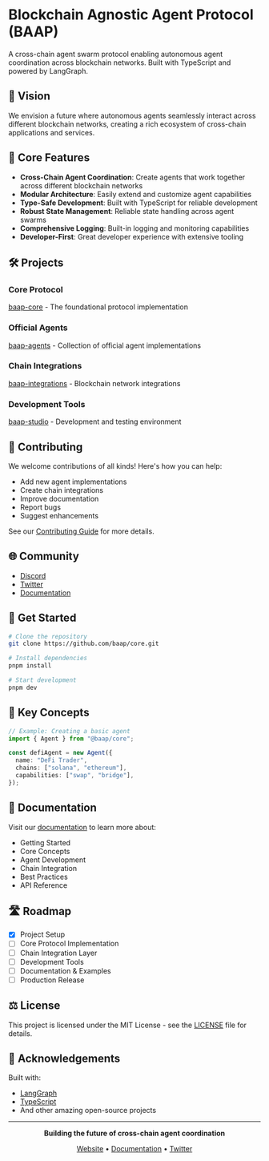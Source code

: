 # Blockchain Agnostic Agent Protocol (BAAP)

A cross-chain agent swarm protocol enabling autonomous agent coordination across blockchain networks. Built with TypeScript and powered by LangGraph.

## 🌟 Vision

We envision a future where autonomous agents seamlessly interact across different blockchain networks, creating a rich ecosystem of cross-chain applications and services.

## 🚀 Core Features

- **Cross-Chain Agent Coordination**: Create agents that work together across different blockchain networks
- **Modular Architecture**: Easily extend and customize agent capabilities
- **Type-Safe Development**: Built with TypeScript for reliable development
- **Robust State Management**: Reliable state handling across agent swarms
- **Comprehensive Logging**: Built-in logging and monitoring capabilities
- **Developer-First**: Great developer experience with extensive tooling

## 🛠 Projects

### Core Protocol

[baap-core](https://github.com/baap/core) - The foundational protocol implementation

### Official Agents

[baap-agents](https://github.com/baap/agents) - Collection of official agent implementations

### Chain Integrations

[baap-integrations](https://github.com/baap/integrations) - Blockchain network integrations

### Development Tools

[baap-studio](https://github.com/baap/studio) - Development and testing environment

## 🤝 Contributing

We welcome contributions of all kinds! Here's how you can help:

- Add new agent implementations
- Create chain integrations
- Improve documentation
- Report bugs
- Suggest enhancements

See our [Contributing Guide](CONTRIBUTING.md) for more details.

## 🌐 Community

- [Discord](https://discord.gg/baap)
- [Twitter](https://twitter.com/baap)
- [Documentation](https://docs.baap.dev)

## 📱 Get Started

```bash
# Clone the repository
git clone https://github.com/baap/core.git

# Install dependencies
pnpm install

# Start development
pnpm dev
```

## 🔑 Key Concepts

```typescript
// Example: Creating a basic agent
import { Agent } from "@baap/core";

const defiAgent = new Agent({
  name: "DeFi Trader",
  chains: ["solana", "ethereum"],
  capabilities: ["swap", "bridge"],
});
```

## 📖 Documentation

Visit our [documentation](https://docs.baap.dev) to learn more about:

- Getting Started
- Core Concepts
- Agent Development
- Chain Integration
- Best Practices
- API Reference

## 🛣️ Roadmap

- [x] Project Setup
- [ ] Core Protocol Implementation
- [ ] Chain Integration Layer
- [ ] Development Tools
- [ ] Documentation & Examples
- [ ] Production Release

## ⚖️ License

This project is licensed under the MIT License - see the [LICENSE](LICENSE) file for details.

## 🙏 Acknowledgements

Built with:

- [LangGraph](https://github.com/langchain-ai/langgraphjs)
- [TypeScript](https://www.typescriptlang.org/)
- And other amazing open-source projects

---

<div align="center">

**Building the future of cross-chain agent coordination**

[Website](https://baap.dev) • [Documentation](https://docs.baap.dev) • [Twitter](https://twitter.com/baap)

</div>

